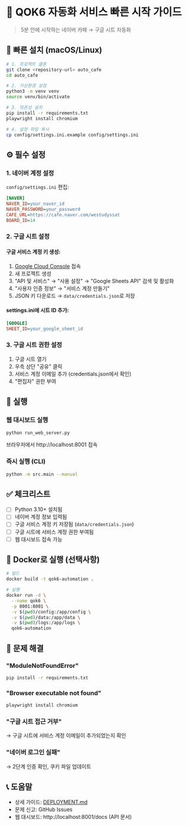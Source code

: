 # 🚀 QOK6 자동화 서비스 빠른 시작 가이드

> 5분 안에 시작하는 네이버 카페 → 구글 시트 자동화

## 📌 빠른 설치 (macOS/Linux)

```bash
# 1. 프로젝트 클론
git clone <repository-url> auto_cafe
cd auto_cafe

# 2. 가상환경 설정
python3 -m venv venv
source venv/bin/activate

# 3. 의존성 설치
pip install -r requirements.txt
playwright install chromium

# 4. 설정 파일 복사
cp config/settings.ini.example config/settings.ini
```

## ⚙️ 필수 설정

### 1. 네이버 계정 설정
`config/settings.ini` 편집:
```ini
[NAVER]
NAVER_ID=your_naver_id
NAVER_PASSWORD=your_password
CAFE_URL=https://cafe.naver.com/westudyssat
BOARD_ID=14
```

### 2. 구글 시트 설정

#### 구글 서비스 계정 키 생성:
1. [Google Cloud Console](https://console.cloud.google.com/) 접속
2. 새 프로젝트 생성
3. "API 및 서비스" → "사용 설정" → "Google Sheets API" 검색 및 활성화
4. "사용자 인증 정보" → "서비스 계정 만들기"
5. JSON 키 다운로드 → `data/credentials.json`로 저장

#### settings.ini에 시트 ID 추가:
```ini
[GOOGLE]
SHEET_ID=your_google_sheet_id
```

### 3. 구글 시트 권한 설정
1. 구글 시트 열기
2. 우측 상단 "공유" 클릭
3. 서비스 계정 이메일 추가 (credentials.json에서 확인)
4. "편집자" 권한 부여

## 🎯 실행

### 웹 대시보드 실행
```bash
python run_web_server.py
```
브라우저에서 http://localhost:8001 접속

### 즉시 실행 (CLI)
```bash
python -m src.main --manual
```

## ✅ 체크리스트

- [ ] Python 3.10+ 설치됨
- [ ] 네이버 계정 정보 입력됨
- [ ] 구글 서비스 계정 키 저장됨 (`data/credentials.json`)
- [ ] 구글 시트에 서비스 계정 권한 부여됨
- [ ] 웹 대시보드 접속 가능

## 🐳 Docker로 실행 (선택사항)

```bash
# 빌드
docker build -t qok6-automation .

# 실행
docker run -d \
  --name qok6 \
  -p 8001:8001 \
  -v $(pwd)/config:/app/config \
  -v $(pwd)/data:/app/data \
  -v $(pwd)/logs:/app/logs \
  qok6-automation
```

## 🔧 문제 해결

### "ModuleNotFoundError"
```bash
pip install -r requirements.txt
```

### "Browser executable not found"
```bash
playwright install chromium
```

### "구글 시트 접근 거부"
→ 구글 시트에 서비스 계정 이메일이 추가되었는지 확인

### "네이버 로그인 실패"
→ 2단계 인증 확인, 쿠키 파일 업데이트

## 📞 도움말

- 상세 가이드: [DEPLOYMENT.md](DEPLOYMENT.md)
- 문제 신고: GitHub Issues
- 웹 대시보드: http://localhost:8001/docs (API 문서)